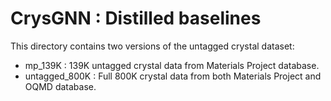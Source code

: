 # CrysGNN : Distilled baselines

This directory contains two versions of the untagged crystal dataset:

- mp_139K : 139K untagged crystal data from Materials Project database.
- untagged_800K : Full 800K crystal data from both Materials Project and OQMD database.

